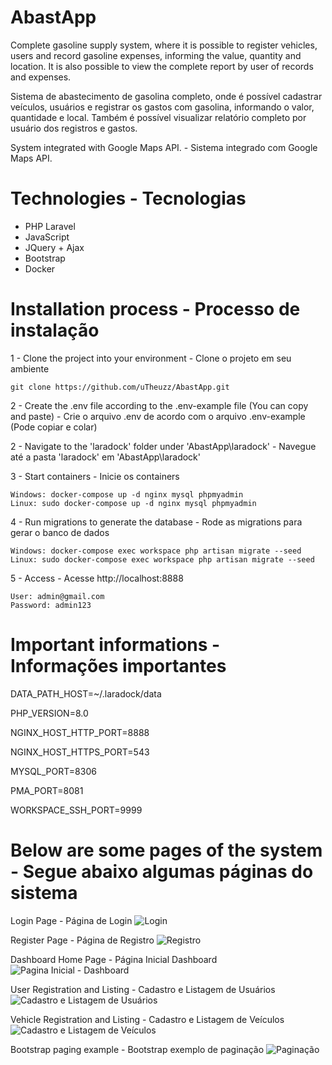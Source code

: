 # AbastApp

Complete gasoline supply system, where it is possible to register vehicles, users and record gasoline expenses, informing the value, quantity and location. It is also possible to view the complete report by user of records and expenses.

Sistema de abastecimento de gasolina completo, onde é possível cadastrar veículos, usuários e registrar os gastos com gasolina, informando o valor, quantidade e local. Também é possível visualizar relatório completo por usuário dos registros e gastos.

System integrated with Google Maps API. - Sistema integrado com Google Maps API.

# Technologies - Tecnologias

- PHP Laravel
- JavaScript
- JQuery + Ajax
- Bootstrap
- Docker

# Installation process - Processo de instalação

1 - Clone the project into your environment - Clone o projeto em seu ambiente
	
    git clone https://github.com/uTheuzz/AbastApp.git

2 - Create the .env file according to the .env-example file (You can copy and paste) - Crie o arquivo .env de acordo com o arquivo .env-example (Pode copiar e colar)

2 - Navigate to the 'laradock' folder under 'AbastApp\laradock' - Navegue até a pasta 'laradock' em 'AbastApp\laradock'

3 - Start containers - Inicie os containers

	Windows: docker-compose up -d nginx mysql phpmyadmin
	Linux: sudo docker-compose up -d nginx mysql phpmyadmin

4 - Run migrations to generate the database - Rode as migrations para gerar o banco de dados

	Windows: docker-compose exec workspace php artisan migrate --seed
	Linux: sudo docker-compose exec workspace php artisan migrate --seed

5 - Access - Acesse http://localhost:8888
    
	User: admin@gmail.com
    Password: admin123

# Important informations - Informações importantes

DATA_PATH_HOST=~/.laradock/data

PHP_VERSION=8.0

NGINX_HOST_HTTP_PORT=8888

NGINX_HOST_HTTPS_PORT=543

MYSQL_PORT=8306

PMA_PORT=8081

WORKSPACE_SSH_PORT=9999

# Below are some pages of the system - Segue abaixo algumas páginas do sistema

Login Page - Página de Login
![Login](https://user-images.githubusercontent.com/72555652/146845923-63401ca0-eba9-4de8-b6c6-817e0b98a85d.png)

Register Page - Página de Registro
![Registro](https://user-images.githubusercontent.com/72555652/146858682-ff469237-d27a-46d2-9bff-6e4ecdf44813.png)

Dashboard Home Page - Página Inicial Dashboard
![Pagina Inicial - Dashboard](https://user-images.githubusercontent.com/72555652/146858758-383b3f52-f03f-4b9d-b277-03901b841ead.png)

User Registration and Listing - Cadastro e Listagem de Usuários
![Cadastro e Listagem de Usuários](https://user-images.githubusercontent.com/72555652/146858844-666f3da7-e330-4585-9706-45aaae293a80.png)

Vehicle Registration and Listing - Cadastro e Listagem de Veículos
![Cadastro e Listagem de Veículos](https://user-images.githubusercontent.com/72555652/146858909-2a4289d8-0c6d-4e1c-bda9-f66c99b7d598.png)

Bootstrap paging example - Bootstrap exemplo de paginação
![Paginação](https://user-images.githubusercontent.com/72555652/146859006-b8356930-fcb9-4fd4-bf82-a4fc258d9372.png)

